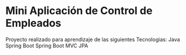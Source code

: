 # Mini Aplicación de Control de Empleados 
Proyecto realizado para aprendizaje de las siguientes Tecnologias: 
Java
Spring Boot
Spring Boot MVC
JPA

